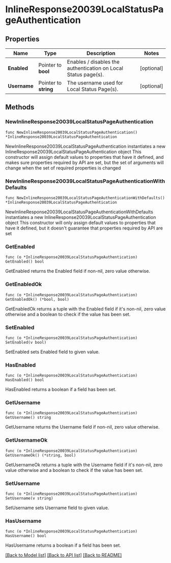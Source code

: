 # InlineResponse20039LocalStatusPageAuthentication

## Properties

Name | Type | Description | Notes
------------ | ------------- | ------------- | -------------
**Enabled** | Pointer to **bool** | Enables / disables the authentication on Local Status page(s). | [optional] 
**Username** | Pointer to **string** | The username used for Local Status Page(s). | [optional] 

## Methods

### NewInlineResponse20039LocalStatusPageAuthentication

`func NewInlineResponse20039LocalStatusPageAuthentication() *InlineResponse20039LocalStatusPageAuthentication`

NewInlineResponse20039LocalStatusPageAuthentication instantiates a new InlineResponse20039LocalStatusPageAuthentication object
This constructor will assign default values to properties that have it defined,
and makes sure properties required by API are set, but the set of arguments
will change when the set of required properties is changed

### NewInlineResponse20039LocalStatusPageAuthenticationWithDefaults

`func NewInlineResponse20039LocalStatusPageAuthenticationWithDefaults() *InlineResponse20039LocalStatusPageAuthentication`

NewInlineResponse20039LocalStatusPageAuthenticationWithDefaults instantiates a new InlineResponse20039LocalStatusPageAuthentication object
This constructor will only assign default values to properties that have it defined,
but it doesn't guarantee that properties required by API are set

### GetEnabled

`func (o *InlineResponse20039LocalStatusPageAuthentication) GetEnabled() bool`

GetEnabled returns the Enabled field if non-nil, zero value otherwise.

### GetEnabledOk

`func (o *InlineResponse20039LocalStatusPageAuthentication) GetEnabledOk() (*bool, bool)`

GetEnabledOk returns a tuple with the Enabled field if it's non-nil, zero value otherwise
and a boolean to check if the value has been set.

### SetEnabled

`func (o *InlineResponse20039LocalStatusPageAuthentication) SetEnabled(v bool)`

SetEnabled sets Enabled field to given value.

### HasEnabled

`func (o *InlineResponse20039LocalStatusPageAuthentication) HasEnabled() bool`

HasEnabled returns a boolean if a field has been set.

### GetUsername

`func (o *InlineResponse20039LocalStatusPageAuthentication) GetUsername() string`

GetUsername returns the Username field if non-nil, zero value otherwise.

### GetUsernameOk

`func (o *InlineResponse20039LocalStatusPageAuthentication) GetUsernameOk() (*string, bool)`

GetUsernameOk returns a tuple with the Username field if it's non-nil, zero value otherwise
and a boolean to check if the value has been set.

### SetUsername

`func (o *InlineResponse20039LocalStatusPageAuthentication) SetUsername(v string)`

SetUsername sets Username field to given value.

### HasUsername

`func (o *InlineResponse20039LocalStatusPageAuthentication) HasUsername() bool`

HasUsername returns a boolean if a field has been set.


[[Back to Model list]](../README.md#documentation-for-models) [[Back to API list]](../README.md#documentation-for-api-endpoints) [[Back to README]](../README.md)


